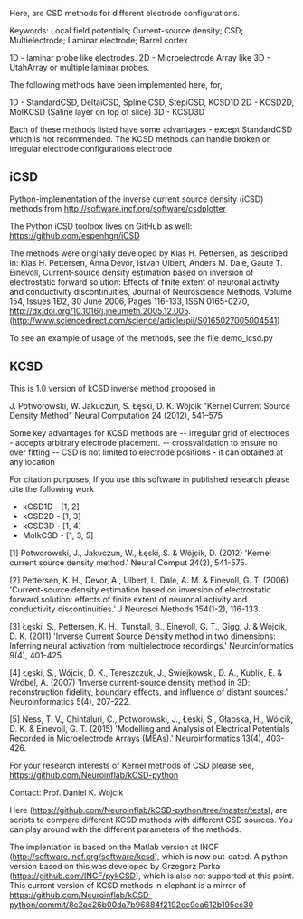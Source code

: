 Here, are CSD methods for different electrode configurations.

Keywords: Local field potentials; Current-source density; CSD;
Multielectrode; Laminar electrode; Barrel cortex

1D - laminar probe like electrodes. 
2D - Microelectrode Array like
3D - UtahArray or multiple laminar probes.

The following methods have been implemented here, for, 

1D - StandardCSD, DeltaiCSD, SplineiCSD, StepiCSD, KCSD1D
2D - KCSD2D, MoIKCSD (Saline layer on top of slice)
3D - KCSD3D

Each of these methods listed have some advantages - except StandardCSD which is
not recommended. The KCSD methods can handle broken or irregular electrode
configurations electrode

iCSD
----
Python-implementation of the inverse current source density (iCSD) methods from
http://software.incf.org/software/csdplotter

The Python iCSD toolbox lives on GitHub as well:
https://github.com/espenhgn/iCSD

The methods were originally developed by Klas H. Pettersen, as described in:
Klas H. Pettersen, Anna Devor, Istvan Ulbert, Anders M. Dale, Gaute
T. Einevoll, Current-source density estimation based on inversion of
electrostatic forward solution: Effects of finite extent of neuronal activity
and conductivity discontinuities, Journal of Neuroscience Methods, Volume 154,
Issues 1Ð2, 30 June 2006, Pages 116-133, ISSN 0165-0270,
http://dx.doi.org/10.1016/j.jneumeth.2005.12.005.
(http://www.sciencedirect.com/science/article/pii/S0165027005004541)

To see an example of usage of the methods, see the file demo_icsd.py

KCSD 
---- 
This is 1.0 version of kCSD inverse method proposed in

J. Potworowski, W. Jakuczun, S. Łęski, D. K. Wójcik
"Kernel Current Source Density Method"
Neural Computation 24 (2012), 541–575

Some key advantages for KCSD methods are
-- irregular grid of electrodes - accepts arbitrary electrode placement.
-- crossvalidation to ensure no over fitting
-- CSD is not limited to electrode positions - it can obtained at any location

For citation purposes, 
If you use this software in published research please cite the following work
- kCSD1D - [1, 2]
- kCSD2D - [1, 3]
- kCSD3D - [1, 4]
- MoIkCSD - [1, 3, 5]

[1] Potworowski, J., Jakuczun, W., Łęski, S. & Wójcik, D. (2012) 'Kernel
current source density method.' Neural Comput 24(2), 541-575.

[2] Pettersen, K. H., Devor, A., Ulbert, I., Dale, A. M. & Einevoll,
G. T. (2006) 'Current-source density estimation based on inversion of
electrostatic forward solution: effects of finite extent of neuronal activity
and conductivity discontinuities.' J Neurosci Methods 154(1-2), 116-133.

[3] Łęski, S., Pettersen, K. H., Tunstall, B., Einevoll, G. T., Gigg, J. &
Wójcik, D. K. (2011) 'Inverse Current Source Density method in two dimensions:
Inferring neural activation from multielectrode recordings.' Neuroinformatics
9(4), 401-425.

[4] Łęski, S., Wójcik, D. K., Tereszczuk, J., Świejkowski, D. A., Kublik, E. &
Wróbel, A. (2007) 'Inverse current-source density method in 3D: reconstruction
fidelity, boundary effects, and influence of distant sources.' Neuroinformatics
5(4), 207-222.

[5] Ness, T. V., Chintaluri, C., Potworowski, J., Łeski, S., Głabska, H.,
Wójcik, D. K. & Einevoll, G. T. (2015) 'Modelling and Analysis of Electrical
Potentials Recorded in Microelectrode Arrays (MEAs).' Neuroinformatics 13(4),
403-426.

For your research interests of Kernel methods of CSD please see,
https://github.com/Neuroinflab/kCSD-python 

Contact: Prof. Daniel K. Wojcik

Here (https://github.com/Neuroinflab/kCSD-python/tree/master/tests), are
scripts to compare different KCSD methods with different CSD sources. You can
play around with the different parameters of the methods.

The implentation is based on the Matlab version at INCF
(http://software.incf.org/software/kcsd), which is now out-dated. A python
version based on this was developed by Grzegorz Parka
(https://github.com/INCF/pykCSD), which is also not supported at this
point. This current version of KCSD methods in elephant is a mirror of
https://github.com/Neuroinflab/kCSD-python/commit/8e2ae26b00da7b96884f2192ec9ea612b195ec30
